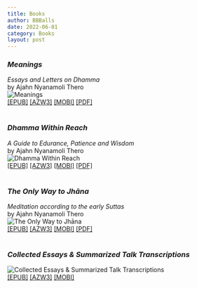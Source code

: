 ```yaml
---
title: Books
author: BBBalls
date: 2022-06-01
category: Books
layout: post
---
```



### *Meanings*
*Essays and Letters on Dhamma*\
by Ajahn Nyanamoli Thero\
![Meanings](/hillside_hermitage_archive/images/meanings_small.jpg)\
[[EPUB]](/hillside_hermitage_archive/books/Meanings-Bhikkhu_Ninoslav_Nanamoli.epub)
[[AZW3]](/hillside_hermitage_archive/books/Meanings-Bhikkhu_Ninoslav_Nanamoli.azw3)
[[MOBI]](/hillside_hermitage_archive/books/Meanings-Bhikkhu_Ninoslav_Nanamoli.mobi)
[[PDF]](/hillside_hermitage_archive/books/Meanings-Bhikkhu_Ninoslav_Nanamoli.pdf)
<br>
<br>

### *Dhamma Within Reach*
*A Guide to Edurance, Patience and Wisdom*\
by Ajahn Nyanamoli Thero\
![Dhamma Within Reach](/hillside_hermitage_archive/images/dhamma_within_reach_small.jpg)\
[[EPUB]](/hillside_hermitage_archive/books/Dhamma_Within_Reach-Ajahn_Nyanamoli_Thero.epub)
[[AZW3]](/hillside_hermitage_archive/books/Dhamma_Within_Reach-Ajahn_Nyanamoli_Thero.azw3)
[[MOBI]](/hillside_hermitage_archive/books/Dhamma_Within_Reach-Ajahn_Nyanamoli_Thero.mobi)
[[PDF]](/hillside_hermitage_archive/books/Dhamma_Within_Reach-Ajahn_Nyanamoli_Thero.pdf)
<br>
<br>

### *The Only Way to Jhāna*
*Meditation according to the early Suttas*\
by Ajahn Nyanamoli Thero\
![The Only Way to Jhāna](/hillside_hermitage_archive/images/Only_Way_To_Jhana_Nyanamoli_Thero_cover_small.jpg)\
[[EPUB]](/hillside_hermitage_archive/books/Only_Way_To_Jhana_Nyanamoli_Thero.epub)
[[AZW3]](/hillside_hermitage_archive/books/Only_Way_To_Jhana_Nyanamoli_Thero.azw3)
[[MOBI]](/hillside_hermitage_archive/books/Only_Way_To_Jhana_Nyanamoli_Thero.mobi)
[[PDF]](/hillside_hermitage_archive/books/Only_Way_To_Jhana_Nyanamoli_Thero.pdf)
<br>
<br>


### *Collected Essays & Summarized Talk Transcriptions*
![Collected Essays & Summarized Talk Transcriptions](/hillside_hermitage_archive/images/cover_2_collected_essays_and_transcriptions_HH_small.jpg)\
[[EPUB]](/hillside_hermitage_archive/books/HH_collected_essays_and_transcriptions.epub)
[[AZW3]](/hillside_hermitage_archive/books/HH_collected_essays_and_transcriptions.azw3)
[[MOBI]](/hillside_hermitage_archive/books/HH_collected_essays_and_transcriptions.mobi)
